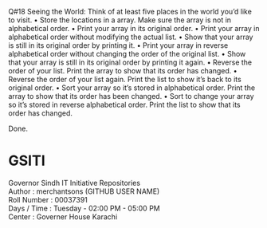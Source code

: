 Q#18 Seeing the World: Think of at least five places in the world you’d like to visit.
     • Store the locations in a array. Make sure the array is not in alphabetical order.
     • Print your array in its original order.
     • Print your array in alphabetical order without modifying the actual list.
     • Show that your array is still in its original order by printing it.
     • Print your array in reverse alphabetical order without changing the order of the original list.
     • Show that your array is still in its original order by printing it again.
     • Reverse the order of your list. Print the array to show that its order has changed.
     • Reverse the order of your list again. Print the list to show it’s back to its original order.
     • Sort your array so it’s stored in alphabetical order. Print the array to show that its order has been changed.
     • Sort to change your array so it’s stored in reverse alphabetical order. Print the list to show that its order has changed.

Done.


# GSITI
Governor Sindh IT Initiative Repositories <br>
Author       : merchantsons (GITHUB USER NAME) <br>
Roll Number  : 00037391 <br>
Days / Time  : Tuesday - 02:00 PM - 05:00 PM <br>
Center       : Governer House Karachi <br>